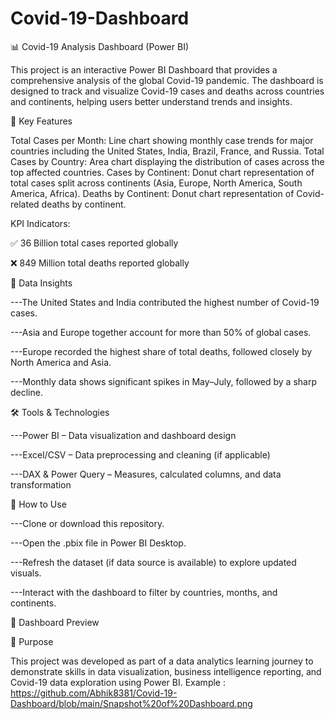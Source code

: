 # Covid-19-Dashboard
📊 Covid-19 Analysis Dashboard (Power BI)

This project is an interactive Power BI Dashboard that provides a comprehensive analysis of the global Covid-19 pandemic. The dashboard is designed to track and visualize Covid-19 cases and deaths across countries and continents, helping users better understand trends and insights.

🔎 Key Features

Total Cases per Month: Line chart showing monthly case trends for major countries including the United States, India, Brazil, France, and Russia.
Total Cases by Country: Area chart displaying the distribution of cases across the top affected countries.
Cases by Continent: Donut chart representation of total cases split across continents (Asia, Europe, North America, South America, Africa).
Deaths by Continent: Donut chart representation of Covid-related deaths by continent.

KPI Indicators:

✅ 36 Billion total cases reported globally

❌ 849 Million total deaths reported globally

📂 Data Insights

---The United States and India contributed the highest number of Covid-19 cases.

---Asia and Europe together account for more than 50% of global cases.

---Europe recorded the highest share of total deaths, followed closely by North America and Asia.

---Monthly data shows significant spikes in May–July, followed by a sharp decline.

🛠 Tools & Technologies

---Power BI – Data visualization and dashboard design

---Excel/CSV – Data preprocessing and cleaning (if applicable)

---DAX & Power Query – Measures, calculated columns, and data transformation

🚀 How to Use

---Clone or download this repository.

---Open the .pbix file in Power BI Desktop.

---Refresh the dataset (if data source is available) to explore updated visuals.

---Interact with the dashboard to filter by countries, months, and continents.

📸 Dashboard Preview

📌 Purpose

This project was developed as part of a data analytics learning journey to demonstrate skills in data visualization, business intelligence reporting, and Covid-19 data exploration using Power BI.
Example : https://github.com/Abhik8381/Covid-19-Dashboard/blob/main/Snapshot%20of%20Dashboard.png



